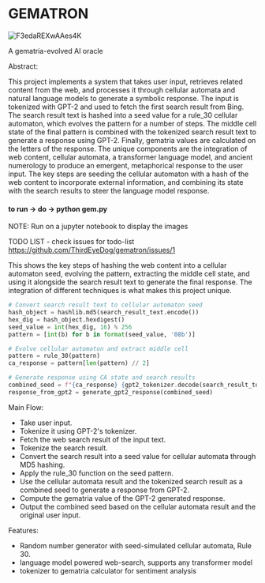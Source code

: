 # GEMATRON
![F3edaREXwAAes4K](https://github.com/ThirdEyeDog/gematron/assets/140479281/64636a3e-8529-43df-ad86-4241dbc4bfa5)

A gematria-evolved AI oracle 

Abstract:

This project implements a system that takes user input, retrieves related content from the web, and processes it through cellular automata and natural language models to generate a symbolic response. The input is tokenized with GPT-2 and used to fetch the first search result from Bing. The search result text is hashed into a seed value for a rule_30 cellular automaton, which evolves the pattern for a number of steps. The middle cell state of the final pattern is combined with the tokenized search result text to generate a response using GPT-2. Finally, gematria values are calculated on the letters of the response. The unique components are the integration of web content, cellular automata, a transformer language model, and ancient numerology to produce an emergent, metaphorical response to the user input. The key steps are seeding the cellular automaton with a hash of the web content to incorporate external information, and combining its state with the search results to steer the language model response.

#### to run -> do -> python gem.py 

NOTE: Run on a jupyter notebook to display the images

TODO LIST -  check issues for todo-list https://github.com/ThirdEyeDog/gematron/issues/1

This shows the key steps of hashing the web content into a cellular automaton seed, evolving the pattern, extracting the middle cell state, and using it alongside the search result text to generate the final response. The integration of different techniques is what makes this project unique.

```python
# Convert search result text to cellular automaton seed 
hash_object = hashlib.md5(search_result_text.encode())
hex_dig = hash_object.hexdigest()
seed_value = int(hex_dig, 16) % 256
pattern = [int(b) for b in format(seed_value, '08b')]

# Evolve cellular automaton and extract middle cell
pattern = rule_30(pattern) 
ca_response = pattern[len(pattern) // 2]

# Generate response using CA state and search results
combined_seed = f"{ca_response} {gpt2_tokenizer.decode(search_result_tokenized[0])}" 
response_from_gpt2 = generate_gpt2_response(combined_seed)
```



Main Flow:

- Take user input.
- Tokenize it using GPT-2's tokenizer.
- Fetch the web search result of the input text.
- Tokenize the search result.
- Convert the search result into a seed value for cellular automata through MD5 hashing.
- Apply the rule_30 function on the seed pattern.
- Use the cellular automata result and the tokenized search result as a combined seed to generate a response from GPT-2.
- Compute the gematria value of the GPT-2 generated response.
- Output the combined seed based on the cellular automata result and the original user input.


Features:

- Random number generator with seed-simulated cellular automata, Rule 30.
- language model powered web-search, supports any transformer model
- tokenizer to gematria calculator for sentiment analysis 
  
